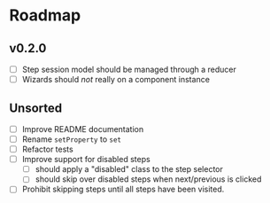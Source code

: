 Roadmap
=======

v0.2.0
------
* [ ] Step session model should be managed through a reducer
* [ ] Wizards should _not_ really on a component instance

Unsorted
--------
* [ ] Improve README documentation
* [ ] Rename `setProperty` to `set`
* [ ] Refactor tests
* [ ] Improve support for disabled steps
  * [ ] should apply a "disabled" class to the step selector
  * [ ] should skip over disabled steps when next/previous is clicked
* [ ] Prohibit skipping steps until all steps have been visited.

